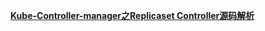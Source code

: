 

**[Kube-Controller-manager之Replicaset Controller源码解析](https://xigang.github.io/2018/09/16/replicaset/)**






